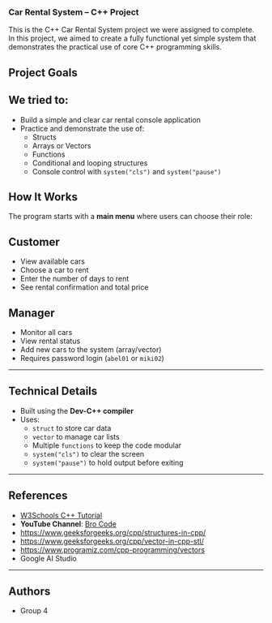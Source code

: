 ### Car Rental System – C++ Project

This is the C++ Car Rental System project we were assigned to complete.  
In this project, we aimed to create a fully functional yet simple system that demonstrates the practical use of core C++ programming skills.

## Project Goals

## We tried to:

- Build a simple and clear car rental console application
- Practice and demonstrate the use of:
  - Structs
  - Arrays or Vectors
  - Functions
  - Conditional and looping structures
  - Console control with `system("cls")` and `system("pause")`

## How It Works

The program starts with a **main menu** where users can choose their role:

## Customer
- View available cars
- Choose a car to rent
- Enter the number of days to rent
- See rental confirmation and total price

## Manager
- Monitor all cars
- View rental status
- Add new cars to the system (array/vector)
- Requires password login (`abel01` or `miki02`)

---

 ## Technical Details

- Built using the **Dev-C++ compiler**
- Uses:
  - `struct` to store car data
  - `vector` to manage car lists
  - Multiple `functions` to keep the code modular
  - `system("cls")` to clear the screen
  - `system("pause")` to hold output before exiting

---

## References

- [W3Schools C++ Tutorial](https://www.w3schools.com/cpp/)
- **YouTube Channel**: [Bro Code](https://www.youtube.com/@BroCodez)
- https://www.geeksforgeeks.org/cpp/structures-in-cpp/
- https://www.geeksforgeeks.org/cpp/vector-in-cpp-stl/
- https://www.programiz.com/cpp-programming/vectors
- Google AI Studio

---

## Authors

- Group 4


